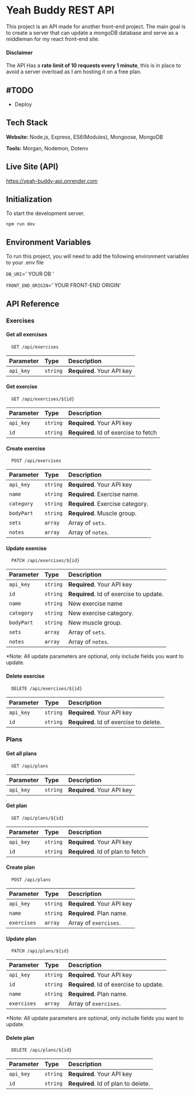 # Yeah Buddy REST API

This project is an API made for another front-end project. The main goal is to create a server that can update a mongoDB database and serve as a middleman for my react front-end site.

#### Disclaimer

The API Has a **rate limit of 10 requests every 1 minute**, this is in place to avoid a server overload as I am hosting it on a free plan.

## #TODO

- Deploy

## Tech Stack

**Website:** Node.js, Express, ES6(Modules), Mongoose, MongoDB

**Tools:** Morgan, Nodemon, Dotenv

## Live Site (API)

https://yeah-buddy-api.onrender.com

## Initialization

To start the development server.

```
npm run dev
```

## Environment Variables

To run this project, you will need to add the following environment variables to your .env file

`DB_URI`=' YOUR DB <mongodb> '

`FRONT_END_ORIGIN`=' YOUR FRONT-END ORIGIN'

## API Reference

### Exercises

#### Get all exercises

```http
  GET /api/exercises
```

| Parameter | Type     | Description                |
| :-------- | :------- | :------------------------- |
| `api_key` | `string` | **Required**. Your API key |

#### Get exercise

```http
  GET /api/exercises/${id}
```

| Parameter | Type     | Description                           |
| :-------- | :------- | :------------------------------------ |
| `api_key` | `string` | **Required**. Your API key            |
| `id`      | `string` | **Required**. Id of exercise to fetch |

#### Create exercise

```http
  POST /api/exercises
```

| Parameter  | Type     | Description                      |
| :--------- | :------- | :------------------------------- |
| `api_key`  | `string` | **Required**. Your API key       |
| `name`     | `string` | **Required**. Exercise name.     |
| `category` | `string` | **Required**. Exercise category. |
| `bodyPart` | `string` | **Required**. Muscle group.      |
| `sets`     | `array`  | Array of `sets`.                 |
| `notes`    | `array`  | Array of `notes`.                |

#### Update exercise

```http
  PATCH /api/exercises/${id}
```

| Parameter  | Type     | Description                             |
| :--------- | :------- | :-------------------------------------- |
| `api_key`  | `string` | **Required**. Your API key              |
| `id`       | `string` | **Required**. Id of exercise to update. |
| `name`     | `string` | New exercise name                       |
| `category` | `string` | New exercise category.                  |
| `bodyPart` | `string` | New muscle group.                       |
| `sets`     | `array`  | Array of `sets`.                        |
| `notes`    | `array`  | Array of `notes`.                       |

\*Note: All update parameters are optional, only include fields you want to update.

#### Delete exercise

```http
  DELETE /api/exercises/${id}
```

| Parameter | Type     | Description                             |
| :-------- | :------- | :-------------------------------------- |
| `api_key` | `string` | **Required**. Your API key              |
| `id`      | `string` | **Required**. Id of exercise to delete. |

### Plans

#### Get all plans

```http
  GET /api/plans
```

| Parameter | Type     | Description                |
| :-------- | :------- | :------------------------- |
| `api_key` | `string` | **Required**. Your API key |

#### Get plan

```http
  GET /api/plans/${id}
```

| Parameter | Type     | Description                       |
| :-------- | :------- | :-------------------------------- |
| `api_key` | `string` | **Required**. Your API key        |
| `id`      | `string` | **Required**. Id of plan to fetch |

#### Create plan

```http
  POST /api/plans
```

| Parameter   | Type     | Description                |
| :---------- | :------- | :------------------------- |
| `api_key`   | `string` | **Required**. Your API key |
| `name`      | `string` | **Required**. Plan name.   |
| `exercises` | `array`  | Array of `exercises`.      |

#### Update plan

```http
  PATCH /api/plans/${id}
```

| Parameter   | Type     | Description                             |
| :---------- | :------- | :-------------------------------------- |
| `api_key`   | `string` | **Required**. Your API key              |
| `id`        | `string` | **Required**. Id of exercise to update. |
| `name`      | `string` | **Required**. Plan name.                |
| `exercises` | `array`  | Array of `exercises`.                   |

\*Note: All update parameters are optional, only include fields you want to update.

#### Delete plan

```http
  DELETE /api/plans/${id}
```

| Parameter | Type     | Description                         |
| :-------- | :------- | :---------------------------------- |
| `api_key` | `string` | **Required**. Your API key          |
| `id`      | `string` | **Required**. Id of plan to delete. |
